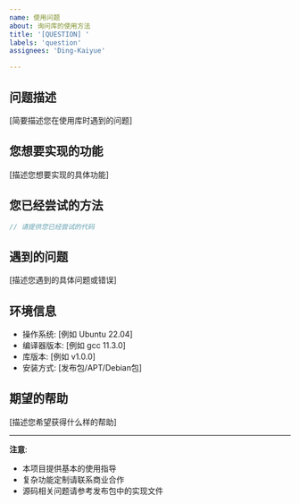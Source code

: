 ```yaml
---
name: 使用问题
about: 询问库的使用方法
title: '[QUESTION] '
labels: 'question'
assignees: 'Ding-Kaiyue'

---
```


## 问题描述
[简要描述您在使用库时遇到的问题]

## 您想要实现的功能
[描述您想要实现的具体功能]

## 您已经尝试的方法
```cpp
// 请提供您已经尝试的代码
```

## 遇到的问题
[描述您遇到的具体问题或错误]

## 环境信息
- 操作系统: [例如 Ubuntu 22.04]
- 编译器版本: [例如 gcc 11.3.0]
- 库版本: [例如 v1.0.0]
- 安装方式: [发布包/APT/Debian包]

## 期望的帮助
[描述您希望获得什么样的帮助]

---

**注意**:
- 本项目提供基本的使用指导
- 复杂功能定制请联系商业合作
- 源码相关问题请参考发布包中的实现文件 